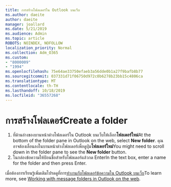 ```yaml
---
title: การสร้างโฟลเดอร์ใน Outlook บนเว็บ
ms.author: daeite
author: daeite
manager: joallard
ms.date: 5/21/2019
ms.audience: Admin
ms.topic: article
ROBOTS: NOINDEX, NOFOLLOW
localization_priority: Normal
ms.collection: Adm_O365
ms.custom:
- "8000009"
- "1994"
ms.openlocfilehash: 75e64ae33750efaeb3a56dde0b1a27f9bafb8b77
ms.sourcegitcommit: 037331d71f06750d972c0b6278b23bb15c4806ca
ms.translationtype: MT
ms.contentlocale: th-TH
ms.lasthandoff: 10/18/2019
ms.locfileid: "36557268"
---
```

# <a name="create-a-folder"></a><span data-ttu-id="0acb6-102">การสร้างโฟลเดอร์</span><span class="sxs-lookup"><span data-stu-id="0acb6-102">Create a folder</span></span>

1. <span data-ttu-id="0acb6-103">ที่ด้านล่างของบานหน้าต่างโฟลเดอร์ใน Outlook บนเว็บให้เลือก**โฟลเดอร์ใหม่**</span><span class="sxs-lookup"><span data-stu-id="0acb6-103">At the bottom of the folder pane in Outlook on the web, select **New folder**.</span></span> <span data-ttu-id="0acb6-104">คุณอาจต้องเลื่อนลงในบานหน้าต่างโฟลเดอร์เพื่อดูปุ่ม**โฟลเดอร์ใหม่**</span><span class="sxs-lookup"><span data-stu-id="0acb6-104">You might need to scroll down in the folder pane to see the **New folder** button.</span></span>
1. <span data-ttu-id="0acb6-105">ในกล่องข้อความให้ป้อนชื่อสำหรับโฟลเดอร์แล้วกด Enter</span><span class="sxs-lookup"><span data-stu-id="0acb6-105">In the text box, enter a name for the folder and then press Enter.</span></span>

<span data-ttu-id="0acb6-106">เมื่อต้องการเรียนรู้เพิ่มเติมโปรดดูที่การ[ทำงานกับโฟลเดอร์ข้อความใน Outlook บนเว็บ](https://support.office.com/article/ae0f10d6-54e7-4f29-acd3-78cdc3fdcb9f)</span><span class="sxs-lookup"><span data-stu-id="0acb6-106">To learn more, see [Working with message folders in Outlook on the web](https://support.office.com/article/ae0f10d6-54e7-4f29-acd3-78cdc3fdcb9f).</span></span>